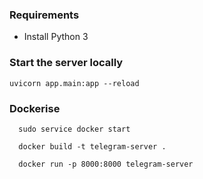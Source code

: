 ### Requirements
- Install Python 3


### Start the server locally
```
uvicorn app.main:app --reload     
```

### Dockerise
```
  sudo service docker start

  docker build -t telegram-server .

  docker run -p 8000:8000 telegram-server


```


